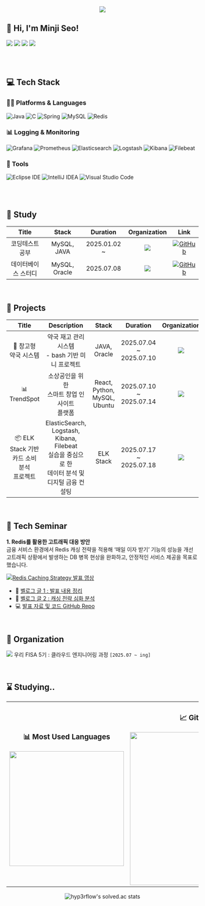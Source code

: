 <div align="center">
  <img src="https://capsule-render.vercel.app/api?type=waving&color=gradient&height=200&section=header&text=✨%20Minji's%20GitHub%20✨&fontSize=40&animation=fadeIn&fontColor=ffffff" />
</div> 

## 👋 Hi, I'm Minji Seo!

<a href="https://github.com/menzzi" target="_blank"><img src="https://img.shields.io/badge/Github-181717?style=flat-square&logo=GitHub&logoColor=white"/></a> 
<a href="https://www.instagram.com/mindii_s/" target="_blank"><img src="https://img.shields.io/badge/instagram-E4405F?style=flat-square&logo=Instagram&logoColor=white"/></a>
<a href="https://blog.naver.com/minmin3927" target="_blank"><img src="https://img.shields.io/badge/naver.blog-03C75A?style=flat-square&logo=Naver&logoColor=white"/></a> 
<a href="https://velog.io/@menzzi" target="_blank"><img src="https://img.shields.io/badge/Velog-20C997?style=flat-square&logo=Velog&logoColor=white"/></a>
</a>  

<br><br>

## 💻 Tech Stack

### 🧑‍💻 Platforms & Languages
![Java](https://img.shields.io/badge/Java-007396.svg?&style=for-the-badge&logo=Java&logoColor=white)
![C](https://img.shields.io/badge/C-A8B9CC.svg?&style=for-the-badge&logo=C&logoColor=white)
![Spring](https://img.shields.io/badge/Spring-6DB33F.svg?&style=for-the-badge&logo=Spring&logoColor=white)
![MySQL](https://img.shields.io/badge/MySQL-4479A1.svg?&style=for-the-badge&logo=MySQL&logoColor=white)
![Redis](https://img.shields.io/badge/Redis-Caching-red?style=for-the-badge&logo=redis&logoColor=white)

### 📊 Logging & Monitoring
![Grafana](https://img.shields.io/badge/Grafana-Monitoring-orange?style=for-the-badge&logo=grafana&logoColor=white)
![Prometheus](https://img.shields.io/badge/Prometheus-Metrics-E6522C?style=for-the-badge&logo=prometheus&logoColor=white)
![Elasticsearch](https://img.shields.io/badge/Elasticsearch-005571?style=for-the-badge&logo=elasticsearch&logoColor=white)
![Logstash](https://img.shields.io/badge/Logstash-000000?style=for-the-badge&logo=logstash&logoColor=white)
![Kibana](https://img.shields.io/badge/Kibana-E8478B?style=for-the-badge&logo=kibana&logoColor=white)
![Filebeat](https://img.shields.io/badge/Filebeat-005571?style=for-the-badge&logo=elastic&logoColor=white)

### 🔧 Tools
![Eclipse IDE](https://img.shields.io/badge/Eclipse%20IDE-2C2255.svg?&style=for-the-badge&logo=Eclipse%20IDE&logoColor=white)
![IntelliJ IDEA](https://img.shields.io/badge/IntelliJ%20IDEA-000000?style=for-the-badge&logo=intellijidea&logoColor=white)
![Visual Studio Code](https://img.shields.io/badge/Visual%20Studio%20Code-007ACC.svg?&style=for-the-badge&logo=Visual%20Studio%20Code&logoColor=white)


<br><br>



## 🚀 Study

|           Title           |     Stack     |   Duration   |     Organization     |     Link     |
|:-------------------------:|:-------------:|:------------:|:--------------------:|:------------:|
| 코딩테스트 공부           | MySQL, JAVA   | 2025.01.02 ~ | <img src="https://img.shields.io/badge/-Individual-B497BD" /> | [![GitHub](https://img.shields.io/badge/GitHub%20%7C%20codingtest--study-181717?logo=github&logoColor=white)](https://github.com/menzzi/java-sql-self-codingtest-study.git) |
| 데이터베이스 스터디       | MySQL, Oracle | 2025.07.08   | <img src="https://img.shields.io/badge/-우리%20FISA%205기-blue" /> | [![GitHub](https://img.shields.io/badge/GitHub%20%7C%20database--study-181717?logo=github&logoColor=white)](https://github.com/menzzi/mysql-oracle-fisa05-database-study.git) |


<br>

  
## 🚩 Projects

|           Title           |     Description      |     Stack     |   Duration   |     Organization     |     Link     |
|:-------------------------:|:--------------------:|:-------------:|:------------:|:--------------------:|:------------:|
| 💊 창고형 <br> 약국 시스템 | 약국 재고 관리 시스템 <br> - bash 기반 미니 프로젝트| JAVA, Oracle | 2025.07.04 ~ 2025.07.10 | <img src="https://img.shields.io/badge/-우리%20FISA%205기-blue" /> | [![GitHub](https://img.shields.io/badge/GitHub%20%7C%20pharmacy--system-181717?style=for-the-badge&logo=github&logoColor=white)](https://github.com/menzzi/java-fisa5-pharmacy-stock-project) |
| 📊 TrendSpot | 소상공인을 위한<br>스마트 창업 인사이트<br>플랫폼 | React, Python, MySQL, Ubuntu | 2025.07.10 ~ 2025.07.14 | <img src="https://img.shields.io/badge/-우리%20FISA%205기-blue" /> | [![GitHub](https://img.shields.io/badge/GitHub%20%7C%20trendspot-181717?style=for-the-badge&logo=github&logoColor=white)](https://github.com/menzzi/mysql-fisa-trendspot-partition) |
| 📦 ELK Stack 기반 카드 소비 분석<br> 프로젝트 | ElasticSearch, Logstash, Kibana, Filebeat <br>실습을 중심으로 한 <br>데이터 분석 및 디지털 금융 컨설팅 | ELK Stack | 2025.07.17 ~ 2025.07.18 | <img src="https://img.shields.io/badge/-우리%20FISA%205기-blue" /> | [![GitHub](https://img.shields.io/badge/GitHub%20%7C%20data--analysis-181717?style=for-the-badge&logo=github&logoColor=white)](https://github.com/menzzi/elk-woori-data-consume-analysis-project) |

<br>

## 📢 Tech Seminar
**1. Redis를 활용한 고트래픽 대응 방안**  
금융 서비스 환경에서 Redis 캐싱 전략을 적용해 ‘매일 이자 받기’ 기능의 성능을 개선
고트래픽 상황에서 발생하는 DB 병목 현상을 완화하고, 안정적인 서비스 제공을 목표로 했습니다.

[![Redis Caching Strategy 발표 영상](https://img.youtube.com/vi/mDGNjxhtFtU/0.jpg)](https://www.youtube.com/watch?v=mDGNjxhtFtU)

- 📄 [벨로그 글 1 : 발표 내용 정리](https://velog.io/@menzzi/%EC%9A%B0%EB%A6%AC-FIS-%EC%95%84%EC%B9%B4%EB%8D%B0%EB%AF%B8-5%EA%B8%B0-1%EC%B0%A8-%EA%B8%B0%EC%88%A0%EC%84%B8%EB%AF%B8%EB%82%98-1)
- 📄 [벨로그 글 2 : 캐싱 전략 심화 분석](https://velog.io/@menzzi/%EC%9A%B0%EB%A6%AC-FIS-%EC%95%84%EC%B9%B4%EB%8D%B0%EB%AF%B8-5%EA%B8%B0-1%EC%B0%A8-%EA%B8%B0%EC%88%A0%EC%84%B8%EB%AF%B8%EB%82%98-2)
- 💻 [발표 자료 및 코드 GitHub Repo](https://github.com/FISA-TechSeminar)

<br>

## 🌱 Organization

<img src="https://img.shields.io/badge/-우리%20FISA%205기-blue" /> 우리 FISA 5기 : 클라우드 엔지니어링 과정 `[2025.07 ~ ing]`

<br>

  
## ⌛ Studying..
<div align="center">

<table>
  <tr>
    <td align="center">
      <h3>📊 Most Used Languages</h3>
      <a href="https://github.com/anuraghazra/github-readme-stats">
        <img src="https://github-readme-stats.vercel.app/api/top-langs/?username=menzzi&layout=donut&show_icons=true&theme=default&hide_border=true&bg_color=ffffff&icon_color=C6538C&text_color=333333&title_color=DA5B0B&count_private=true&exclude_repo=Face-Transfer-Application" width="300" />
      </a>
    </td>
    <td align="center">
      <h3>📈 GitHub Stats</h3>
      <a href="https://github.com/anuraghazra/github-readme-stats">
        <img src="https://github-readme-stats.vercel.app/api?username=menzzi&show_icons=true&theme=default&hide_border=true&bg_color=ffffff&icon_color=C6538C&text_color=333333&title_color=DA5B0B&count_private=true" width="400" />
      </a>
    </td>
  </tr>
</table>

</div>

<div align="center">
  <img src="https://github-readme-solvedac.hyp3rflow.vercel.app/api/?handle=minmin3927" alt="hyp3rflow's solved.ac stats" />
</div>

